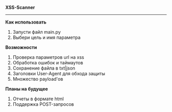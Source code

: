 **XSS-Scanner**
_____

**Как использовать**
1. Запусти файл main.py
2. Выбери цель и имя параметра

**Возможности**
1. Проверка параметров url на xss
2. Обработка ошибок и таймаутов
3. Сохранение файла в txt|json
4. Заголовки User-Agent для обхода защиты
5. Множество payload'ов
   
**Планы на будущее**
1. Отчеты в формате html
2. Поддержка POST-запросов
